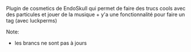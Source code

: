 Plugin de cosmetics de EndoSkull qui permet de faire des trucs cools avec des particules et jouer de la musique + y'a une fonctionnalité pour faire un tag (avec luckperms)

Note:
- les brancs ne sont pas à jours
